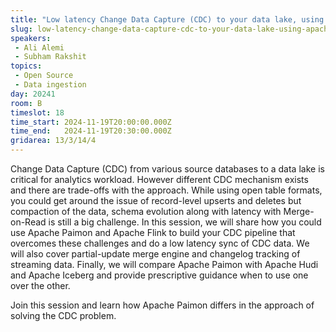 ```yaml
---
title: "Low latency Change Data Capture (CDC) to your data lake, using Apache Flink and Apache Paimon"
slug: low-latency-change-data-capture-cdc-to-your-data-lake-using-apache-flink-and-apache-paimon
speakers:
 - Ali Alemi
 - Subham Rakshit
topics: 
 - Open Source
 - Data ingestion
day: 20241
room: B
timeslot: 18
time_start: 2024-11-19T20:00:00.000Z
time_end:   2024-11-19T20:30:00.000Z
gridarea: 13/3/14/4
---
```


Change Data Capture (CDC) from various source databases to a data lake is critical for analytics workload. However different CDC mechanism exists and there are trade-offs with the approach. While using open table formats, you could get around the issue of record-level upserts and deletes but compaction of the data, schema evolution along with latency with Merge-on-Read is still a big challenge. In this session, we will share how you could use Apache Paimon and Apache Flink to build your CDC pipeline that overcomes these challenges and do a low latency sync of CDC data. We will also cover partial-update merge engine and changelog tracking of streaming data. Finally, we will compare Apache Paimon with Apache Hudi and Apache Iceberg and provide prescriptive guidance when to use one over the other.
 
Join this session and learn how Apache Paimon differs in the approach of solving the CDC problem.